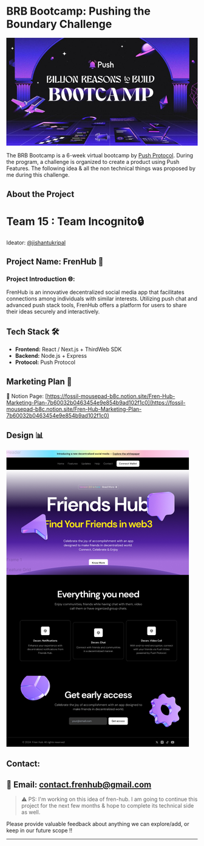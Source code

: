 # BRB Bootcamp: Pushing the Boundary Challenge

![BRB Bootcamp Image](brbbanner.jpg)

The BRB Bootcamp is a 6-week virtual bootcamp by [Push Protocol](push.org/bootcamp). During the program, a challenge is organized to create a product using Push Features. The following idea & all the non technical things was proposed by me during this challenge.

## About the Project

# Team 15 : Team Incognito🔒

Ideator: [@jishantukripal](https://github.com/jishantukripal)

## Project Name: FrenHub 🚀

### Project Introduction 🌐: 
FrenHub is an innovative decentralized social media app that facilitates connections among individuals with similar interests. Utilizing push chat and advanced push stack tools, FrenHub offers a platform for users to share their ideas securely and interactively.

## Tech Stack 🛠️

- **Frontend:** React / Next.js + ThirdWeb SDK
- **Backend:** Node.js + Express
- **Protocol:** Push Protocol

## Marketing Plan 📢

🔗 Notion Page: [https://fossil-mousepad-b8c.notion.site/Fren-Hub-Marketing-Plan-7b60032b0463454e9e854b9ad102f1c0](https://fossil-mousepad-b8c.notion.site/Fren-Hub-Marketing-Plan-7b60032b0463454e9e854b9ad102f1c0)

## Design 📊

![FrenHub Landing Page](image.png)

## Contact: 
💌 Email: contact.frenhub@gmail.com
---

> ⚠️ PS: I'm working on this idea of fren-hub. I am going to continue this project for the next few months & hope to complete its technical side as well. 

Please provide valuable feedback about anything we can explore/add, or keep in our future scope !!

---
